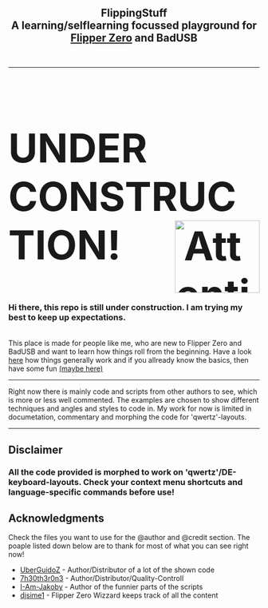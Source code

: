 

<h2 align="center">
  FlippingStuff
  <br>
  A learning/selflearning focussed playground for <a href="https://flipperzero.one">Flipper Zero</a> and BadUSB<br><br>
<hr>

<h2 style="font-size: 80px;"><strong> 
  UNDER CONSTRUCTION!</strong> 
<img src="https://upload.wikimedia.org/wikipedia/commons/d/dc/Icon_attention.svg" align="right"
  alt="Attention logo" width="170" height="145"></h1>

<h3> Hi there, this repo is still under construction. I am trying my best to keep up expectations.</h3>
  <br>
  This place is made for people like me, who are new to Flipper Zero and BadUSB and want to learn how things roll from the beginning. Have a look <a href="https://github.com/germansquid/flipping_stuff/blob/main/casual/flipper_ad.txt">here</a> how things generally work and if you allready know the basics, then have some fun  <a href="https://github.com/germansquid/flipping_stuff/tree/main/credential/harvester">(maybe here)</a>
<hr>
Right now there is mainly code and scripts from other authors to see, which is more or less well commented. The examples are chosen to show different techniques and angles and styles to code in. My work for now is limited in documetation, commentary and morphing the code for 'qwertz'-layouts.
<hr>

## Disclaimer
### All the code provided is morphed to work on 'qwertz'/DE-keyboard-layouts. Check your context menu shortcuts and language-specific commands before use!

## Acknowledgments 
Check the files you want to use for the @author and @credit section. The poaple listed down below are to thank for most of what you can see right now!

* [UberGuidoZ](https://github.com/UberGuidoZ) - Author/Distributor of a lot of the shown code
* [7h30th3r0n3](https://github.com/7h30th3r0n3) - Author/Distributor/Quality-Controll
* [I-Am-Jakoby](https://github.com/I-Am-Jakoby) - Author of the funnier parts of the scripts
* [djsime1](https://github.com/djsime1) - Flipper Zero Wizzard keeps track of all the content

